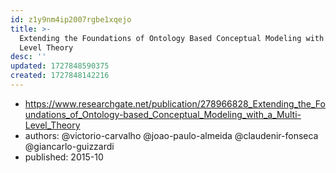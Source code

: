 ```yaml
---
id: z1y9nm4ip2007rgbe1xqejo
title: >-
  Extending the Foundations of Ontology Based Conceptual Modeling with a Multi
  Level Theory
desc: ''
updated: 1727848590375
created: 1727848142216
---
```


- https://www.researchgate.net/publication/278966828_Extending_the_Foundations_of_Ontology-based_Conceptual_Modeling_with_a_Multi-Level_Theory
- authors: @victorio-carvalho @joao-paulo-almeida @claudenir-fonseca @giancarlo-guizzardi
- published: 2015-10 
